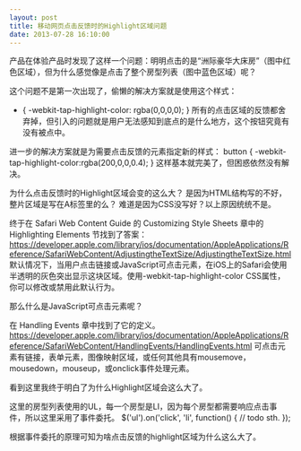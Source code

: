 ```yaml
---
layout: post
title: 移动网页点击反馈时的Highlight区域问题
date: 2013-07-28 16:10:00
---
```

产品在体验产品时发现了这样一个问题：明明点击的是“洲际豪华大床房”（图中红色区域），但为什么感觉像是点击了整个房型列表（图中蓝色区域）呢？ 

这个问题不是第一次出现了，偷懒的解决方案就是使用这个样式：
* { -webkit-tap-highlight-color: rgba(0,0,0,0); } 
所有的点击区域的反馈都舍弃掉，但引入的问题就是用户无法感知到底点的是什么地方，这个按钮究竟有没有被点中。 

进一步的解决方案就是为需要点击反馈的元素指定新的样式： 
button { -webkit-tap-highlight-color:rgba(200,0,0,0.4); } 
这样基本就完美了，但困惑依然没有解决。

为什么点击反馈时的Highlight区域会变的这么大？ 
是因为HTML结构写的不好，整片区域是写在A标签里的么？
难道是因为CSS没写好？以上原因统统不是。 

终于在 Safari Web Content Guide 的 Customizing Style Sheets 章中的 Highlighting Elements 节找到了答案： 
https://developer.apple.com/library/ios/documentation/AppleApplications/Reference/SafariWebContent/AdjustingtheTextSize/AdjustingtheTextSize.html 
默认情况下，当用户点击链接或JavaScript可点击元素，在iOS上的Safari会使用半透明的灰色突出显示这块区域。使用-webkit-tap-highlight-color CSS属性，你可以修改或禁用此默认行为。 

那么什么是JavaScript可点击元素呢？

在 Handling Events 章中找到了它的定义。 
https://developer.apple.com/library/ios/documentation/AppleApplications/Reference/SafariWebContent/HandlingEvents/HandlingEvents.html 
可点击元素有链接，表单元素，图像映射区域，或任何其他具有mousemove，mousedown，mouseup，或onclick事件处理元素。 

看到这里我终于明白了为什么Highlight区域会这么大了。

这里的房型列表使用的UL，每一个房型是LI，因为每个房型都需要响应点击事件，所以这里采用了事件委托。 
$('ul').on('click', 'li', function() { // todo sth. }); 

根据事件委托的原理可知为啥点击反馈的highlight区域为什么这么大了。
